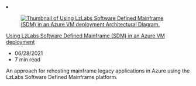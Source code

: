 <!-- This file is automatically generated by build/architectures/build_index.py. Any updates will be lost. -->

<!-- markdownlint-disable MD033 -->

<li class="grid-item item-column" data-categories="compute">
<article class="card">
    <div class="card-header has-margin-bottom-none" aria-hidden="true">
        <figure class="image diagram has-height-175 has-overflow-hidden level">
            <a href="/azure/architecture/example-scenario/mainframe/lzlabs-software-defined-mainframe-in-azure"><img src="/azure/architecture/browse/thumbs/lzlabs-software-defined-mainframe-in-azure.png" class="diagram" alt="Thumbnail of Using LzLabs Software Defined Mainframe (SDM) in an Azure VM deployment Architectural Diagram." data-linktype="relative-path"></a>
        </figure>
    </div>
    <div class="card-content">
        <a class="card-content-title has-margin-top-none" href="/azure/architecture/example-scenario/mainframe/lzlabs-software-defined-mainframe-in-azure">
            <p>Using LzLabs Software Defined Mainframe (SDM) in an Azure VM deployment</p>
        </a>
        <ul class="card-content-metadata">
            <li>06/28/2021</li>
            <li>7 min read</li>
        </ul>
        <p class="card-content-description">An approach for rehosting mainframe legacy applications in Azure using the LzLabs Software Defined Mainframe platform.</p>
        <div class="bottom-to-top-fade is-hidden-mobile"></div>
    </div>
</article>
</li>
